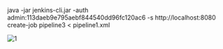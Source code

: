 java -jar jenkins-cli.jar -auth admin:113daeb9e795aebf844540dd96fc120ac6 -s http://localhost:8080 create-job pipeline3 < pipeline1.xml

![1](Jenkin/api_token.png)
